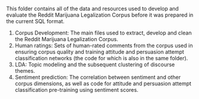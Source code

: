 This folder contains all of the data and resources used to develop and evaluate the Reddit Marijuana Legalization Corpus before it was prepared in the current SQL format.

1. Corpus Development: The main files used to extract, develop and clean the Reddit Marijuana Legalization Corpus.
2. Human ratings: Sets of human-rated comments from the corpus used in ensuring corpus quality and training attitude and persuasion attempt classification networks (the code for which is also in the same folder).
3. LDA: Topic modeling and the subsequent clustering of discourse themes.
4. Sentiment prediction: The correlation between sentiment and other corpus dimensions, as well as code for attitude and persuasion attempt classification pre-training using sentiment scores.
